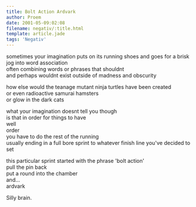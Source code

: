 ```yaml
---
title: Bolt Action Ardvark
author: Proem
date: 2001-05-09:02:08
filename: negativ/:title.html
template: article.jade
tags: 'Negativ'
---
```


sometimes your imagination puts on its running shoes and goes for a brisk jog into word association  
often combining words or phrases that shouldnt  
and perhaps wouldnt exist outside of madness and obscurity  

how else would the teanage mutant ninja turtles have been created  
or even radioactive samurai hamsters  
or glow in the dark cats  

what your imagination doesnt tell you though  
is that in order for things to have  
well  
order  
you have to do the rest of the running  
usually ending in a full bore sprint to whatever finish line you've decided to set  

this particular sprint started with the phrase 'bolt action'  
pull the pin back  
put a round into the chamber  
and...  
ardvark  

Silly brain.